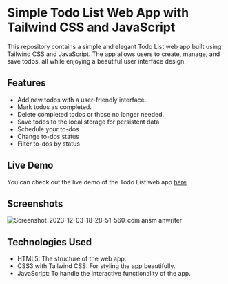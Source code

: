 # Simple Todo List Web App with Tailwind CSS and JavaScript

This repository contains a simple and elegant Todo List web app built using Tailwind CSS and JavaScript. The app allows users to create, manage, and save todos, all while enjoying a beautiful user interface design.

## Features

- Add new todos with a user-friendly interface.
- Mark todos as completed.
- Delete completed todos or those no longer needed.
- Save todos to the local storage for persistent data.
- Schedule your to-dos
- Change to-dos status
- Filter to-dos by status

## Live Demo

You can check out the live demo of the Todo List web app [here](https://harsh160311.github.io/Codeclause_to-do_list/) 

## Screenshots

![Screenshot_2023-12-03-18-28-51-560_com ansm anwriter](https://github.com/harsh160311/Codeclause_to-do_list/assets/82533066/bd746d68-eb35-4d11-a102-dfbefd771852)


## Technologies Used

- HTML5: The structure of the web app.
- CSS3 with Tailwind CSS: For styling the app beautifully.
- JavaScript: To handle the interactive functionality of the app.
